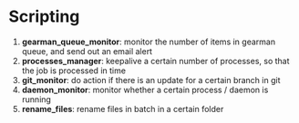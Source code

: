 # Scripting

1. <b>gearman_queue_monitor</b>: monitor the number of items in gearman queue, and send out an email alert
2. <b>processes_manager</b>: keepalive a certain number of processes, so that the job is processed in time
3. <b>git_monitor</b>: do action if there is an update for a certain branch in git
4. <b>daemon_monitor</b>: monitor whether a certain process / daemon is running
5. <b>rename_files</b>: rename files in batch in a certain folder
